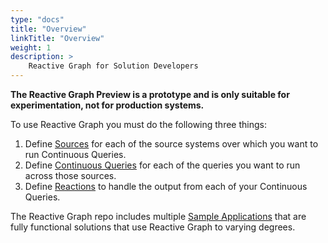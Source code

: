 ```yaml
---
type: "docs"
title: "Overview"
linkTitle: "Overview"
weight: 1
description: >
    Reactive Graph for Solution Developers
---
```


**The Reactive Graph Preview is a prototype and is only suitable for experimentation, not for production systems.**

To use Reactive Graph you must do the following three things:

1. Define [Sources](/solution-developer/sources) for each of the source systems over which you want to run Continuous Queries.
1. Define [Continuous Queries](/solution-developer/continuous-queries) for each of the queries you want to run across those sources.
1. Define [Reactions](/solution-developer/reactions)  to handle the output from each of your Continuous Queries.

The Reactive Graph repo includes multiple [Sample Applications](/solution-developer/sample-apps/) that are fully functional solutions that use Reactive Graph to varying degrees.
